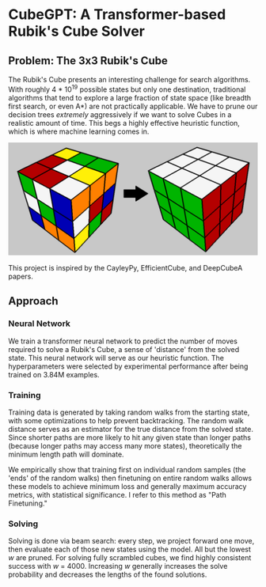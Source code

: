 # CubeGPT: A Transformer-based Rubik's Cube Solver

## Problem: The 3x3 Rubik's Cube
The Rubik's Cube presents an interesting challenge for search algorithms. With roughly 4 * 10<sup>19</sup> possible states but only one destination, traditional algorithms that tend to explore a large fraction of state space (like breadth first search, or even A*) are not practically applicable. We have to prune our decision trees *extremely* aggressively  if we want to solve Cubes in a realistic amount of time. This begs a highly effective heuristic function, which is where machine learning comes in. 


![A scrambled Rubik's Cube with an arrow pointing to a solved Rubik's Cube](images/scrambledArrowSolved.png)

This project is inspired by the CayleyPy, EfficientCube, and DeepCubeA papers.

## Approach

### Neural Network 
We train a transformer neural network to predict the number of moves required to solve a Rubik's Cube, a sense of 'distance' from the solved state. This neural network will serve as our heuristic function. The hyperparameters were selected by experimental performance after being trained on 3.84M examples. 

### Training
Training data is generated by taking random walks from the starting state, with some optimizations to help prevent backtracking. The random walk distance serves as an estimator for the true distance from the solved state. Since shorter paths are more likely to hit any given state than longer paths (because longer paths may access many more states), theoretically the minimum length path will dominate.

We empirically show that training first on individual random samples (the 'ends' of the random walks) then finetuning on entire random walks allows these models to achieve minimum loss and generally maximum accuracy metrics, with  statistical significance. I refer to this method as "Path Finetuning."

### Solving

Solving is done via beam search: every step, we project forward one move, then evaluate each of those new states using the model. All but the lowest *w* are pruned. For solving fully scrambled cubes, we find highly consistent success with *w* = 4000. Increasing *w* generally increases the solve probability and decreases the lengths of the found solutions. 